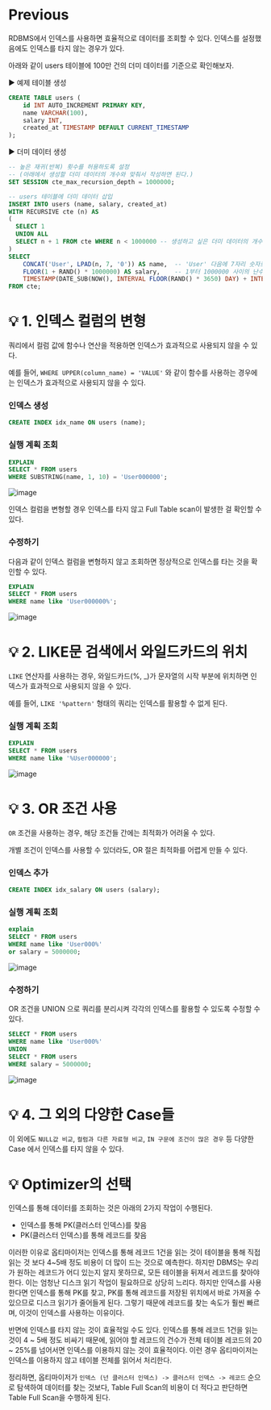 # Previous

RDBMS에서 인덱스를 사용하면 효율적으로 데이터를 조회할 수 있다. 인덱스를 설정했음에도 인덱스를 타지 않는 경우가 있다.

아래와 같이 users 테이블에 100만 건의 더미 데이터를 기준으로 확인해보자.

▶️ 예제 테이블 생성
```sql
CREATE TABLE users (
    id INT AUTO_INCREMENT PRIMARY KEY,
    name VARCHAR(100),
    salary INT,
    created_at TIMESTAMP DEFAULT CURRENT_TIMESTAMP
);
```

▶️ 더미 데이터 생성
```sql
-- 높은 재귀(반복) 횟수를 허용하도록 설정
-- (아래에서 생성할 더미 데이터의 개수와 맞춰서 작성하면 된다.)
SET SESSION cte_max_recursion_depth = 1000000; 

-- users 테이블에 더미 데이터 삽입
INSERT INTO users (name, salary, created_at)
WITH RECURSIVE cte (n) AS
(
  SELECT 1
  UNION ALL
  SELECT n + 1 FROM cte WHERE n < 1000000 -- 생성하고 싶은 더미 데이터의 개수
)
SELECT 
    CONCAT('User', LPAD(n, 7, '0')) AS name,  -- 'User' 다음에 7자리 숫자로 구성된 이름 생성
    FLOOR(1 + RAND() * 1000000) AS salary,    -- 1부터 1000000 사이의 난수로 급여 생성
    TIMESTAMP(DATE_SUB(NOW(), INTERVAL FLOOR(RAND() * 3650) DAY) + INTERVAL FLOOR(RAND() * 86400) SECOND) AS created_at -- 최근 10년 내의 임의의 날짜와 시간 생성
FROM cte;
```

# 💡 1. 인덱스 컬럼의 변형

쿼리에서 컬럼 값에 함수나 연산을 적용하면 인덱스가 효과적으로 사용되지 않을 수 있다. 

예를 들어, `WHERE UPPER(column_name) = 'VALUE'` 와 같이 함수를 사용하는 경우에는 인덱스가 효과적으로 사용되지 않을 수 있다.

### 인덱스 생성

```sql
CREATE INDEX idx_name ON users (name);
```

### 실행 계획 조회

```sql
EXPLAIN 
SELECT * FROM users
WHERE SUBSTRING(name, 1, 10) = 'User000000';
```

![image](https://github.com/user-attachments/assets/74cdaaa9-06b0-4df2-935c-3c5140be367f)

인덱스 컬럼을 변형할 경우 인덱스를 타지 않고 Full Table scan이 발생한 걸 확인할 수 있다.

### 수정하기

다음과 같이 인덱스 컬럼을 변형하지 않고 조회하면 정상적으로 인덱스를 타는 것을 확인할 수 있다.

```sql
EXPLAIN 
SELECT * FROM users
WHERE name like 'User000000%';
```

![image](https://github.com/user-attachments/assets/6139a200-ea44-493f-b3d5-370b0d7dfbe1)

# 💡 2. LIKE문 검색에서 와일드카드의 위치

`LIKE` 연산자를 사용하는 경우, 와일드카드(%, _)가 문자열의 시작 부분에 위치하면 인덱스가 효과적으로 사용되지 않을 수 있다. 

예를 들어, `LIKE '%pattern'` 형태의 쿼리는 인덱스를 활용할 수 없게 된다.

### 실행 계획 조회

```sql
EXPLAIN 
SELECT * FROM users
WHERE name like '%User000000';
```

![image](https://github.com/user-attachments/assets/e114c4fb-0b66-4c1c-91da-4ec9b57e6971)

# 💡 3. OR 조건 사용

`OR` 조건을 사용하는 경우, 해당 조건들 간에는 최적화가 어려울 수 있다. 

개별 조건이 인덱스를 사용할 수 있더라도, OR 절은 최적화를 어렵게 만들 수 있다.

### 인덱스 추가

```sql
CREATE INDEX idx_salary ON users (salary);
```

### 실행 계획 조회

```sql
explain
SELECT * FROM users 
WHERE name like 'User000%'
or salary = 5000000;
```

![image](https://github.com/user-attachments/assets/6e576165-d3af-496b-ae43-801ff11d7b9a)

### 수정하기

OR 조건을 UNION 으로 쿼리를 분리시켜 각각의 인덱스를 활용할 수 있도록 수정할 수 있다.

```sql
SELECT * FROM users
WHERE name like 'User000%'
UNION
SELECT * FROM users
WHERE salary = 5000000;
```

![image](https://github.com/user-attachments/assets/b2d1e3d3-1bff-4639-a88c-5769105971c1)

# 💡 4. 그 외의 다양한 Case들

이 외에도 `NULL값 비교`, `컬럼과 다른 자료형 비교`, `IN 구문에 조건이 많은 경우` 등 다양한 Case 에서 인덱스를 타지 않을 수 있다.

# 💡 Optimizer의 선택

인덱스를 통해 데이터를 조회하는 것은 아래의 2가지 작업이 수행된다.

- 인덱스를 통해 PK(클러스터 인덱스)를 찾음
- PK(클러스터 인덱스)를 통해 레코드를 찾음

이러한 이유로 옵티마이저는 인덱스를 통해 레코드 1건을 읽는 것이 테이블을 통해 직접 읽는 것 보다 4~5배 정도 비용이 더 많이 드는 것으로 예측한다. 
하지만 DBMS는 우리가 원하는 레코드가 어디 있는지 알지 못하므로, 모든 테이블을 뒤져서 레코드를 찾아야 한다. 이는 엄청난 디스크 읽기 작업이 필요하므로 상당히 느리다.
하지만 인덱스를 사용한다면 인덱스를 통해 PK를 찾고, PK를 통해 레코드를 저장된 위치에서 바로 가져올 수 있으므로 디스크 읽기가 줄어들게 된다. 그렇기 때문에 레코드를 찾는 속도가 훨씬 빠르며, 이것이 인덱스를 사용하는 이유이다.

반면에 인덱스를 타지 않는 것이 효율적일 수도 있다. 
인덱스를 통해 레코드 1건을 읽는 것이 4 ~ 5배 정도 비싸기 때문에, 읽어야 할 레코드의 건수가 전체 테이블 레코드의 20 ~ 25%를 넘어서면 인덱스를 이용하지 않는 것이 효율적이다. 
이런 경우 옵티마이저는 인덱스를 이용하지 않고 테이블 전체를 읽어서 처리한다.

정리하면, 옵티마이저가 `인덱스 (넌 클러스터 인덱스) -> 클러스터 인덱스 -> 레코드` 순으로 탐색하여 데이터를 찾는 것보다, Table Full Scan의 비용이 더 적다고 판단하면 Table Full Scan을 수행하게 된다.
 
